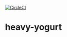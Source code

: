 [![CircleCI](https://circleci.com/gh/pbslavin/heavy-yogurt.svg?style=svg)](https://circleci.com/gh/pbslavin/heavy-yogurt)
# heavy-yogurt